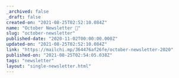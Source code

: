 ```yaml
---
_archived: false
_draft: false
created-on: "2021-08-25T02:52:10.084Z"
name: "October Newsletter 🎃"
slug: "october-newsletter"
published-date: "2020-11-02T00:00:00.000Z"
updated-on: "2021-08-25T02:52:10.084Z"
link: "https://mailchi.mp/364476af26fe/october-newsletter-2020"
published-on: "2021-08-25T02:54:05.038Z"
tags: "newsletter"
layout: "single-newsletter.html"
---
```




